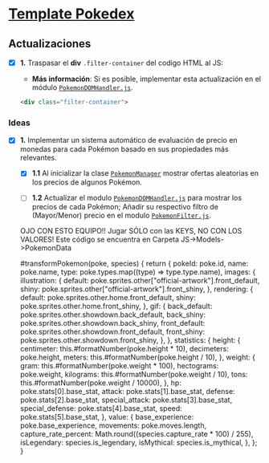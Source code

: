 # [Template Pokedex](templates/pokedex)

## Actualizaciones

- [x] **1.** Traspasar el **div** `.filter-container` del codigo HTML al JS:

  - **Más información**: Si es posible, implementar esta actualización en el módulo [`PokemonDOMHandler.js`](templates/pokedex/js/models/PokemonDataHandler.js).

  ```HTML
  <div class="filter-container">
  ```

### Ideas

- [x] **1.** Implementar un sistema automático de evaluación de precio en monedas para cada Pokémon basado en sus propiedades más relevantes.

  - [x] **1.1** Al inicializar la clase [`PokemonManager`](templates/pokedex/js/models/PokemonManager.js) mostrar ofertas aleatorias en los precios de algunos Pokémon.

  - [ ] **1.2** Actualizar el modulo [`PokemonDOMHandler.js`](templates/pokedex/js/models/PokemonDOMHandler.js) para mostrar los precios de cada Pokémon; Añadir su respectivo filtro de (Mayor/Menor) precio en el modulo [`PokemonFilter.js`](templates/pokedex/js/models/PokemonFilter.js).



  OJO CON ESTO EQUIPO!! Jugar SÓLO con las KEYS, NO CON LOS VALORES! Este código se encuentra en Carpeta JS->Models->PokemonData

   #transformPokemon(poke, species) {
    return {
      pokeId: poke.id,
      name: poke.name,
      type: poke.types.map((type) => type.type.name),
      images: {
        illustration: {
          default: poke.sprites.other["official-artwork"].front_default,
          shiny: poke.sprites.other["official-artwork"].front_shiny,
        },
        rendering: {
          default: poke.sprites.other.home.front_default,
          shiny: poke.sprites.other.home.front_shiny,
        },
        gif: {
          back_default: poke.sprites.other.showdown.back_default,
          back_shiny: poke.sprites.other.showdown.back_shiny,
          front_default: poke.sprites.other.showdown.front_default,
          front_shiny: poke.sprites.other.showdown.front_shiny,
        },
      },
      statistics: {
        height: {
          centimeter: this.#formatNumber(poke.height * 10),
          decimeters: poke.height,
          meters: this.#formatNumber(poke.height / 10),
        },
        weight: {
          gram: this.#formatNumber(poke.weight * 100),
          hectograms: poke.weight,
          kilograms: this.#formatNumber(poke.weight / 10),
          tons: this.#formatNumber(poke.weight / 10000),
        },
        hp: poke.stats[0].base_stat,
        attack: poke.stats[1].base_stat,
        defense: poke.stats[2].base_stat,
        special_attack: poke.stats[3].base_stat,
        special_defense: poke.stats[4].base_stat,
        speed: poke.stats[5].base_stat,
      },
      value: {
        base_experience: poke.base_experience,
        movements: poke.moves.length,
        capture_rate_percent: Math.round((species.capture_rate * 100) / 255),
        isLegendary: species.is_legendary,
        isMythical: species.is_mythical,
      },
    };
   }
